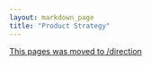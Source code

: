 ```yaml
---
layout: markdown_page
title: "Product Strategy"
---
```


[This pages was moved to /direction](/direction)
